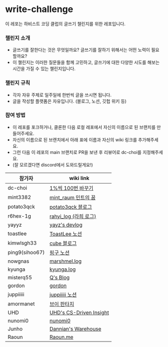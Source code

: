 # write-challenge

이 레포는 하비스트 코딩 클럽의 글쓰기 챌린지를 위한 레포입니다.

### 챌린지 소개

- 글쓰기를 잘한다는 것은 무엇일까요? 글쓰기를 잘하기 위해서는 어떤 노력이 필요할까요?
- 이 챌린지는 이러한 질문들을 함께 고민하고, 글쓰기에 대한 다양한 시도를 해보는 시간을 가질 수 있는 챌린지입니다.

### 챌린지 규칙

- 각자 자유 주제로 일주일에 한번씩 글을 쓰시면 됩니다.
- 글을 작성할 플랫폼은 자유입니다. (블로그, 노션, 깃헙 위키 등)

### 참여 방법

- 이 레포를 포크하거나, 클론한 다음 로컬 레포에서 자신의 이름으로 된 브랜치를 만들어주세요.
- 자신의 이름으로 된 브랜치에서 아래 표에 이름과 자신의 wiki 링크를 추가해주세요.
- 그런 다음 이 레포의 main 브랜치로 PR을 보낸 후 리뷰어로 dc-choi를 지정해주세요.
- (잘 모르겠다면 discord에서 도와드릴게요!)

| 참가자            | wiki link                                                                            |
|----------------|--------------------------------------------------------------------------------------|
| dc-choi        | [1%씩 100번 바꾸기](https://dc-choi.tistory.com/)                                         |
| mint3382       | [mint_raum 민트의 꿈](https://mintraum.tistory.com/)                                     |
| potato3qck     | [potato3qck 블로그](https://potato3qck.kr)                                              |
| r6hex-1g       | [rahyi_log (라희 로그)](https://velog.io/@cheriiin_/posts)                               |
| yayyz          | [yayz's devlog](https://yay-dev.tistory.com/)                                        |
| toastlee       | [ToastLee 노션](https://www.notion.so/toastlee/122b3d12df6b80df9583ecf87fbfc974?pvs=4) |
| kimwlsgh33     | [cube 블로그](https://blog.naver.com/mooncomon)                                         |
| ping9(sihoo67) | [핑구 노션](https://www.notion.so/124d1c7edd0d8079bb66fb345dfeecf6?pvs=4)                |
| nowgnas        | [marshmel.log](https://nowgnas.github.io/)                                           |
| kyunga         | [kyunga.log](https://kyung-a.tistory.com/)                                           |
| misterq55      | [Q's Blog](https://misterq.tistory.com/)                                             |
| gordon         | [gordon](https://velog.io/@hjy0616/posts)                                            |
| juppiiiii      | [juppiiiii 노션](https://juheesvt.notion.site/ad65c6cace524f6d854af54c0d30e44e?v=ed15b08fe48544de98b448b20d8d0472&pvs=4)|
| amormanet      |[브이 판타지](https://amor-manet.tistory.com/)                                           |
| UHD            |[UHD's CS-Driven Insight](https://hwanyong.github.io/blog/)                           |
| nunomi0        |[nunomi0](https://velog.io/@nunomi0/posts)                                            |
| Junho          |[Dannian's Warehouse](https://dragoner.tistory.com)                                    |
| Raoun          |[Raoun.me](https://www.raoun.me)                                                    |
